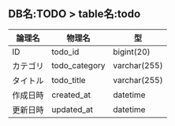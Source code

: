 ## DB名:TODO > table名:todo

| 論理名     | 物理名      | 型           |
|-----------|-------------|--------------|
| ID        | todo_id          | bigint(20)   |
| カテゴリ   | todo_category    | varchar(255) |
| タイトル   | todo_title       | varchar(255) |
| 作成日時   | created_at  | datetime    |
| 更新日時   | updated_at  | datetime    |